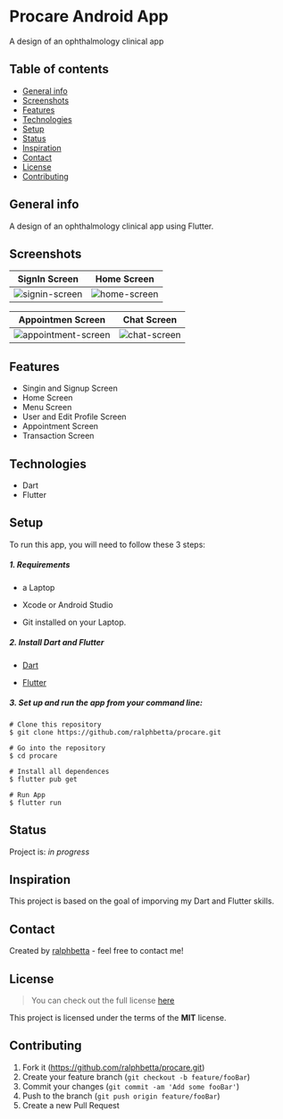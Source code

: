 # Procare Android App
A design of an ophthalmology clinical app

## Table of contents
* [General info](#general-info)
* [Screenshots](#screenshots)
* [Features](#features)
* [Technologies](#technologies)
* [Setup](#setup)
* [Status](#status)
* [Inspiration](#inspiration)
* [Contact](#contact)
* [License](#license)
* [Contributing](#contributing)

## General info
A design of an ophthalmology clinical app using Flutter.

## Screenshots

 SignIn Screen           |  Home Screen
 :-------------------------:|:-------------------------:
![signin-screen](https://user-images.githubusercontent.com/99793528/156542018-6b8120c6-e348-4a7e-90c7-151d72c06c4a.png)|![home-screen](https://user-images.githubusercontent.com/99793528/156542055-2ff300dd-9cec-477d-9a7b-9c0400c7d6da.png)


Appointmen Screen       |  Chat Screen
:-------------------------:|:-------------------------:
![appointment-screen](https://user-images.githubusercontent.com/99793528/156543432-1bc61c63-531a-4e4b-bd30-2912e9c91505.png)|![chat-screen](https://user-images.githubusercontent.com/99793528/156543554-fb0b34fa-bd78-4024-bfa0-2721f4ee1ee6.png)


## Features
* Singin and Signup Screen
* Home Screen
* Menu Screen
* User and Edit Profile Screen
* Appointment Screen
* Transaction Screen

## Technologies
* Dart
* Flutter


## Setup
To run this app, you will need to follow these 3 steps:

##### 1. Requirements
  - a Laptop

  - Xcode or Android Studio

  - Git installed on your Laptop.


##### 2. Install Dart and Flutter
  - [Dart](https://dart.dev/get-dart)

  - [Flutter](https://flutter.dev/docs/get-started/install)


##### 3. Set up and run the app from your command line:
  ```
  # Clone this repository
  $ git clone https://github.com/ralphbetta/procare.git

  # Go into the repository
  $ cd procare

  # Install all dependences
  $ flutter pub get

  # Run App
  $ flutter run
  ```


## Status
Project is: _in progress_

## Inspiration
This project is based on the goal of imporving my Dart and Flutter skills.


## Contact
Created by [ralphbetta](https://github.com/ralphbetta/procare) - feel free to contact me!

## License
>You can check out the full license [here](https://github.com/ralphbetta/procare/blob/main/LICENSE)
>

This project is licensed under the terms of the **MIT** license.

## Contributing

1. Fork it (<https://github.com/ralphbetta/procare.git>)
2. Create your feature branch (`git checkout -b feature/fooBar`)
3. Commit your changes (`git commit -am 'Add some fooBar'`)
4. Push to the branch (`git push origin feature/fooBar`)
5. Create a new Pull Request
